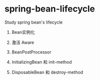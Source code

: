 # spring-bean-lifecycle
Study spring bean's lifecycle

1. Bean实例化

2. 激活 Aware

3. BeanPostProcessor

4. InitializingBean 和 init-method

5. DisposableBean 和 destroy-method
